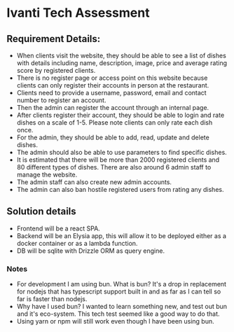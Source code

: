 # Ivanti Tech Assessment

## Requirement Details:

- When clients visit the website, they should be able to see a list of dishes with details including name, description, image, price and average rating score by registered clients.
- There is no register page or access point on this website because clients can only register their accounts in person at the restaurant.
- Clients need to provide a username, password, email and contact number to register an account.
- Then the admin can register the account through an internal page.
- After clients register their account, they should be able to login and rate dishes on a scale of 1-5. Please note clients can only rate each dish once.
- For the admin, they should be able to add, read, update and delete dishes.
- The admin should also be able to use parameters to find specific dishes.
- It is estimated that there will be more than 2000 registered clients and 80 different types of dishes. There are also around 6 admin staff to manage the website.
- The admin staff can also create new admin accounts.
- The admin can also ban hostile registered users from rating any dishes.

## Solution details

- Frontend will be a react SPA.
- Backend will be an Elysia app, this will allow it to be deployed either as a docker container or as a lambda function.
- DB will be sqlite with Drizzle ORM as query engine.

### Notes

- For development I am using bun. What is bun? It's a drop in replacement for nodejs that has typescript support built in and as far as I can tell so far is faster than nodejs.
- Why have I used bun? I wanted to learn something new, and test out bun and it's eco-system. This tech test seemed like a good way to do that.
- Using yarn or npm will still work even though I have been using bun.
